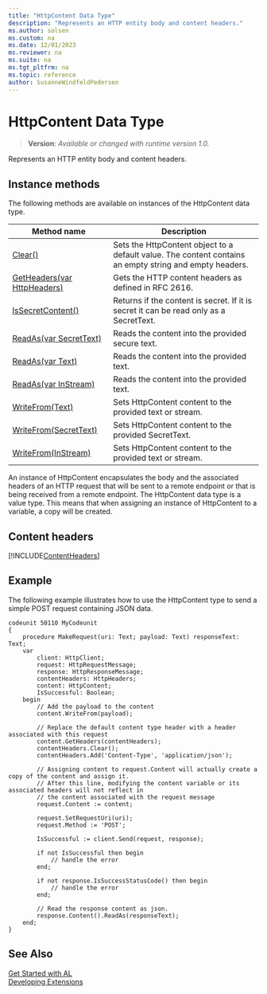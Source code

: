 ```yaml
---
title: "HttpContent Data Type"
description: "Represents an HTTP entity body and content headers."
ms.author: solsen
ms.custom: na
ms.date: 12/01/2023
ms.reviewer: na
ms.suite: na
ms.tgt_pltfrm: na
ms.topic: reference
author: SusanneWindfeldPedersen
---
```

[//]: # (START>DO_NOT_EDIT)
[//]: # (IMPORTANT:Do not edit any of the content between here and the END>DO_NOT_EDIT.)
[//]: # (Any modifications should be made in the .xml files in the ModernDev repo.)
# HttpContent Data Type
> **Version**: _Available or changed with runtime version 1.0._

Represents an HTTP entity body and content headers.



## Instance methods
The following methods are available on instances of the HttpContent data type.

|Method name|Description|
|-----------|-----------|
|[Clear()](httpcontent-clear-method.md)|Sets the HttpContent object to a default value. The content contains an empty string and empty headers.|
|[GetHeaders(var HttpHeaders)](httpcontent-getheaders-method.md)|Gets the HTTP content headers as defined in RFC 2616.|
|[IsSecretContent()](httpcontent-issecretcontent-method.md)|Returns if the content is secret. If it is secret it can be read only as a SecretText.|
|[ReadAs(var SecretText)](httpcontent-readas-secrettext-method.md)|Reads the content into the provided secure text.|
|[ReadAs(var Text)](httpcontent-readas-text-method.md)|Reads the content into the provided text.|
|[ReadAs(var InStream)](httpcontent-readas-instream-method.md)|Reads the content into the provided text.|
|[WriteFrom(Text)](httpcontent-writefrom-text-method.md)|Sets HttpContent content to the provided text or stream.|
|[WriteFrom(SecretText)](httpcontent-writefrom-secrettext-method.md)|Sets HttpContent content to the provided SecretText.|
|[WriteFrom(InStream)](httpcontent-writefrom-instream-method.md)|Sets HttpContent content to the provided text or stream.|

[//]: # (IMPORTANT: END>DO_NOT_EDIT)

An instance of HttpContent encapsulates the body and the associated headers of an HTTP request that will be sent to a remote endpoint or that is being received from a remote endpoint.
The HttpContent data type is a value type. This means that when assigning an instance of HttpContent to a variable, a copy will be created. 

## Content headers

[!INCLUDE[ContentHeaders](../../../includes/include-http-contentheaders.md )]


## Example
The following example illustrates how to use the HttpContent type to send a simple POST request containing JSON data.

```al
codeunit 50110 MyCodeunit
{
    procedure MakeRequest(uri: Text; payload: Text) responseText: Text;
    var
        client: HttpClient;
        request: HttpRequestMessage;
        response: HttpResponseMessage;
        contentHeaders: HttpHeaders;
        content: HttpContent;
        IsSuccessful: Boolean;
    begin
        // Add the payload to the content
        content.WriteFrom(payload);

        // Replace the default content type header with a header associated with this request
        content.GetHeaders(contentHeaders);
        contentHeaders.Clear();
        contentHeaders.Add('Content-Type', 'application/json');

        // Assigning content to request.Content will actually create a copy of the content and assign it.
        // After this line, modifying the content variable or its associated headers will not reflect in 
        // the content associated with the request message
        request.Content := content;

        request.SetRequestUri(uri);
        request.Method := 'POST';

        IsSuccessful := client.Send(request, response);

        if not IsSuccessful then begin
            // handle the error
        end;

        if not response.IsSuccessStatusCode() then begin
            // handle the error
        end;

        // Read the response content as json.
        response.Content().ReadAs(responseText);
    end;
}

```

## See Also
[Get Started with AL](../../devenv-get-started.md)  
[Developing Extensions](../../devenv-dev-overview.md)  